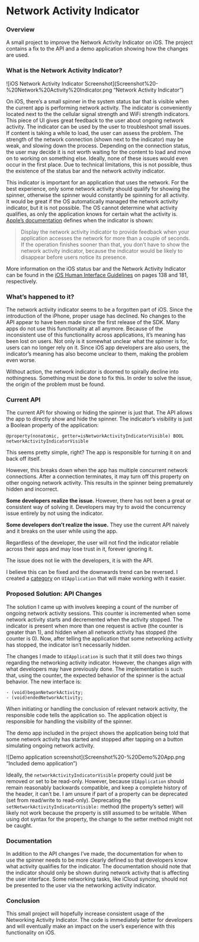 # Network Activity Indicator

### Overview

A small project to improve the Network Activity Indicator on iOS. The project contains a fix to the API and a demo application showing how the changes are used.


### What is the Network Activity Indicator?

![iOS Network Activity Indicator Screenshot](Screenshot%20-%20Network%20Activity%20Indicator.png “Network Activity Indicator”)

On iOS, there’s a small spinner in the system status bar that is visible when the current app is performing network activity. The indicator is conveniently located next to the the cellular signal strength and WiFi strength indicators. This piece of UI gives great feedback to the user about ongoing network activity. The indicator can be used by the user to troubleshoot small issues. If content is taking a while to load, the user can assess the problem. The strength of the network connection (shown next to the indicator) may be weak, and slowing down the process. Depending on the connection status, the user may decide it is not worth waiting for the content to load and move on to working on something else. Ideally, none of these issues would even occur in the first place.  Due to technical limitations, this is not possible, thus the existence of the status bar and the network activity indicator.

This indicator is important for an application that uses the network. For the best experience, only some network activity should qualify for showing the spinner, otherwise the spinner would constantly be spinning for all activity. It would be great if the OS automatically managed the network activity indicator, but it is not possible. The OS cannot determine what activity qualifies, as only the application knows for certain what the activity is. [Apple’s documentation](https://developer.apple.com/library/ios/documentation/uikit/reference/UIApplication_Class/Reference/Reference.html#//apple_ref/doc/uid/TP40006728-CH3-SW23) defines when the indicator is shown:
> Display the network activity indicator to provide feedback when your application accesses the network for more than a couple of seconds. If the operation finishes sooner than that, you don’t have to show the network activity indicator, because the indicator would be likely to disappear before users notice its presence.

More information on the iOS status bar and the Network Activity Indicator can be found in the [iOS Human Interface Guidelines](https://developer.apple.com/library/ios/documentation/UserExperience/Conceptual/MobileHIG/MobileHIG.pdf) on pages 138 and 181, respectively.


### What’s happened to it?

The network activity indicator seems to be a forgotten part of iOS. Since the introduction of the iPhone, proper usage has declined. No changes to the API appear to have been made since the first release of the SDK. Many apps do not use this functionality at all anymore. Because of the inconsistent use of this functionality across applications, it’s meaning has been lost on users. Not only is it somewhat unclear what the spinner is for, users can no longer rely on it. Since iOS app developers are also users, the indicator’s meaning has also become unclear to them, making the problem even worse.

Without action, the network indicator is doomed to spirally decline into nothingness. Something must be done to fix this. In order to solve the issue, the origin of the problem must be found.


### Current API

The current API for showing or hiding the spinner is just that. The API allows the app to directly show and hide the spinner. The indicator’s visibility is just a Boolean property of the application:

`
@property(nonatomic, getter=isNetworkActivityIndicatorVisible) BOOL networkActivityIndicatorVisible
`

This seems pretty simple, right? The app is responsible for turning it on and back off itself.

However, this breaks down when the app has multiple concurrent network connections. After a connection terminates, it may turn off this property on other ongoing network activity. This results in the spinner being prematurely hidden and incorrect.

**Some developers realize the issue.**
However, there has not been a great or consistent way of solving it. Developers may try to avoid the concurrency issue entirely by not using the indicator.

**Some developers don’t realize the issue.**
They use the current API naively and it breaks on the user while using the app.

Regardless of the developer, the user will not find the indicator reliable across their apps and may lose trust in it, forever ignoring it.

The issue does not lie with the developers, it is with the API.

I believe this can be fixed and the downwards trend can be reversed. I created a [category](https://developer.apple.com/library/ios/documentation/general/conceptual/devpedia-cocoacore/Category.html) on `UIApplication` that will make working with it easier.


### Proposed Solution: API Changes

The solution I came up with involves keeping a count of the number of ongoing network activity sessions. This counter is incremented when some network activity starts and decremented when the activity stopped. The indicator is present when more than one request is active (the counter is greater than 1), and hidden when all network activity has stopped (the counter is 0). Now, after telling the application that some networking activity has stopped, the indicator isn’t necessarily hidden.

The changes I made to `UIApplication` is such that it still does two things regarding the networking activity indicator. However, the changes align with what developers may have previously done. The implementation is such that, using the counter, the expected behavior of the spinner is the actual behavior. The new interface is:

	- (void)beganNetworkActivity;
	- (void)endedNetworkActivity;

When initiating or handling the conclusion of relevant network activity, the responsible code tells the application so. The application object is responsible for handling the visibility of the spinner.

The demo app included in the project shows the application being told that some network activity has started and stopped after tapping on a button simulating ongoing network activity.

![Demo application screenshot](Screenshot%20-%20Demo%20App.png “Included demo application”)

Ideally, the `networkActivityIndicatorVisible` property could just be removed or set to be read-only. However, because `UIApplication` should remain reasonably backwards compatible, and keep a complete history of the header, it can’t be. I am unsure if part of a property can be deprecated (set from read/write to read-only). Deprecating the `setNetworkActivityIndicatorVisible:` method (the property’s setter) will likely not work because the property is still assumed to be writable. When using dot syntax for the property, the change to the setter method might not be caught.


### Documentation

In addition to the API changes I’ve made, the documentation for when to use the spinner needs to be more clearly defined so that developers know what activity qualifies for the indicator. The documentation should note that the indicator should only be shown during network activity that is affecting the user interface. Some networking tasks, like iCloud syncing, should not be presented to the user via the networking activity indicator.


### Conclusion

This small project will hopefully increase consistent usage of the Networking Activity Indicator. The code is immediately better for developers and will eventually make an impact on the user’s experience with this functionality on iOS.

